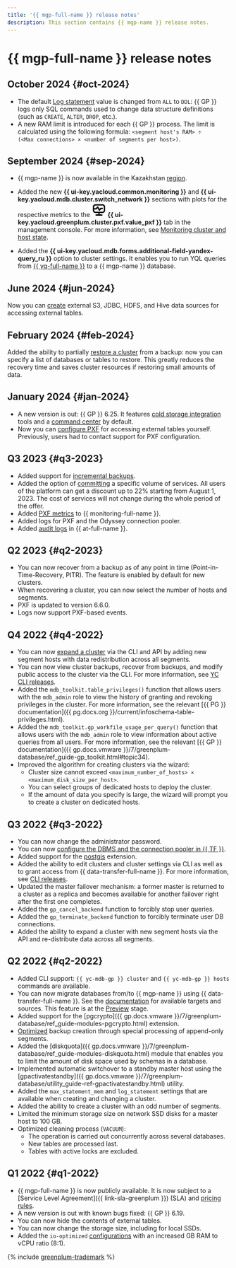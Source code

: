 ```yaml
---
title: '{{ mgp-full-name }} release notes'
description: This section contains {{ mgp-name }} release notes.
---
```


# {{ mgp-full-name }} release notes

## October 2024 {#oct-2024}

* The default [Log statement](concepts/settings-list.md#setting-log-statement) value is changed from `ALL` to `DDL`: {{ GP }} logs only SQL commands used to change data structure definitions (such as `CREATE`, `ALTER`, `DROP`, etc.).
* A new RAM limit is introduced for each {{ GP }} process. The limit is calculated using the following formula: `<segment host's RAM> ÷ (<Max connections> × <number of segments per host>)`.

## September 2024 {#sep-2024}

* {{ mgp-name }} is now available in the Kazakhstan [region](../overview/concepts/region.md).

* Added the new **{{ ui-key.yacloud.common.monitoring }}** and **{{ ui-key.yacloud.mdb.cluster.switch_network }}** sections with plots for the respective metrics to the ![monitoring.svg](../_assets/console-icons/display-pulse.svg) **{{ ui-key.yacloud.greenplum.cluster.pxf.value_pxf }}** tab in the management console. For more information, see [Monitoring cluster and host state](operations/monitoring.md).


* Added the **{{ ui-key.yacloud.mdb.forms.additional-field-yandex-query_ru }}** option to cluster settings. It enables you to run YQL queries from [{{ yq-full-name }}](../query/concepts/index.md) to a {{ mgp-name }} database.


## June 2024 {#jun-2024}

Now you can [create](operations/index.md#pxf) external S3, JDBC, HDFS, and Hive data sources for accessing external tables.

## February 2024 {#feb-2024}

Added the ability to partially [restore a cluster](./operations/cluster-backups.md#restore) from a backup: now you can specify a list of databases or tables to restore. This greatly reduces the recovery time and saves cluster resources if restoring small amounts of data.

## January 2024 {#jan-2024}

* A new version is out: {{ GP }} 6.25. It features [cold storage integration](tutorials/yezzey.md) tools and a [command center](./concepts/command-center.md) by default.
* Now you can [configure PXF](operations/pxf/settings.md) for accessing external tables yourself. Previously, users had to contact support for PXF configuration.

## Q3 2023 {#q3-2023}

* Added support for [incremental backups](concepts/backup.md).
* Added the option of [committing](../billing/concepts/cvos.md) a specific volume of services. All users of the platform can get a discount up to 22% starting from August 1, 2023. The cost of services will not change during the whole period of the offer.
* Added [PXF metrics](metrics.md#managed-greenplum-pxf-metrics) to {{ monitoring-full-name }}.
* Added logs for PXF and the Odyssey connection pooler.
* Added [audit logs](at-ref.md) in {{ at-full-name }}.

## Q2 2023 {#q2-2023}

* You can now recover from a backup as of any point in time (Point-in-Time-Recovery, PITR). The feature is enabled by default for new clusters.
* When recovering a cluster, you can now select the number of hosts and segments.
* PXF is updated to version 6.6.0.
* Logs now support PXF-based events.

## Q4 2022 {#q4-2022}

* You can now [expand a cluster](operations/cluster-expand.md) via the CLI and API by adding new segment hosts with data redistribution across all segments.
* You can now view cluster backups, recover from backups, and modify public access to the cluster via the CLI. For more information, see [YC CLI releases](../cli/release-notes.md#version0.100.0).
* Added the `mdb_toolkit.table_privileges()` function that allows users with the `mdb_admin` role to view the history of granting and revoking privileges in the cluster. For more information, see the relevant [{{ PG }} documentation]({{ pg.docs.org }}/current/infoschema-table-privileges.html).
* Added the `mdb_toolkit.gp_workfile_usage_per_query()` function that allows users with the `mdb_admin` role to view information about active queries from all users. For more information, see the relevant [{{ GP }} documentation]({{ gp.docs.vmware }}/7/greenplum-database/ref_guide-gp_toolkit.html#topic34).
* Improved the algorithm for creating clusters via the wizard:
    * Cluster size cannot exceed `<maximum_number_of_hosts> × <maximum_disk_size_per_host>`.
    * You can select groups of dedicated hosts to deploy the cluster.
    * If the amount of data you specify is large, the wizard will prompt you to create a cluster on dedicated hosts.

## Q3 2022 {#q3-2022}

* You can now change the administrator password.
* You can now [configure the DBMS and the connection pooler in {{ TF }}](https://github.com/yandex-cloud/terraform-provider-yandex/blob/master/CHANGELOG.md#0770-july-27-2022).
* Added support for the [postgis]({{gp.docs.vmware}}/5/greenplum-database/ref_guide-extensions-postGIS.html) extension.
* Added the ability to edit clusters and cluster settings via CLI as well as to grant access from {{ data-transfer-full-name }}. For more information, see [CLI releases](../cli/release-notes.md#version0.94.0).
* Updated the master failover mechanism: a former master is returned to a cluster as a replica and becomes available for another failover right after the first one completes.
* Added the `gp_cancel_backend` function to forcibly stop user queries.
* Added the `gp_terminate_backend` function to forcibly terminate user DB connections.
* Added the ability to expand a cluster with new segment hosts via the API and re-distribute data across all segments.

## Q2 2022 {#q2-2022}

* Added CLI support: `{{ yc-mdb-gp }} cluster` and `{{ yc-mdb-gp }} hosts` commands are available.
* You can now migrate databases from/to {{ mgp-name }} using {{ data-transfer-full-name }}. See the [documentation](../data-transfer/concepts/index.md#connectivity-matrix) for available targets and sources. This feature is at the [Preview](../overview/concepts/launch-stages.md) stage.
* Added support for the [pgcrypto]({{ gp.docs.vmware }}/7/greenplum-database/ref_guide-modules-pgcrypto.html) extension.
* [Optimized](https://github.com/wal-g/wal-g/pull/1257) backup creation through special processing of append-only segments.
* Added the [diskquota]({{ gp.docs.vmware }}/7/greenplum-database/ref_guide-modules-diskquota.html) module that enables you to limit the amount of disk space used by schemas in a database.
* Implemented automatic switchover to a standby master host using the [gpactivatestandby]({{ gp.docs.vmware }}/7/greenplum-database/utility_guide-ref-gpactivatestandby.html) utility.
* Added the `max_statement_mem` and `log_statement` settings that are available when creating and changing a cluster.
* Added the ability to create a cluster with an odd number of segments.
* Limited the minimum storage size on network SSD disks for a master host to 100 GB.
* Optimized cleaning process (`VACUUM`):
  * The operation is carried out concurrently across several databases.
  * New tables are processed last.
  * Tables with active locks are excluded.

## Q1 2022 {#q1-2022}

* {{ mgp-full-name }} is now publicly available. It is now subject to a [Service Level Agreement]({{ link-sla-greenplum }}) (SLA) and [pricing rules](pricing/index.md).
* A new version is out with known bugs fixed: {{ GP }} 6.19.
* You can now hide the contents of external tables.
* You can now change the storage size, including for local SSDs.
* Added the `io-optimized` [configurations](concepts/instance-types.md) with an increased GB RAM to vCPU ratio (8:1).

{% include [greenplum-trademark](../_includes/mdb/mgp/trademark.md) %}
